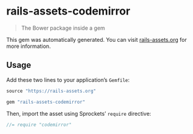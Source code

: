 # rails-assets-codemirror

> The Bower package inside a gem

This gem was automatically generated. You can visit [rails-assets.org](https://rails-assets.org) for more information.

## Usage

Add these two lines to your application’s `Gemfile`:

```ruby
source "https://rails-assets.org"

gem "rails-assets-codemirror"
```

Then, import the asset using Sprockets’ `require` directive:

```js
//= require "codemirror"
```
